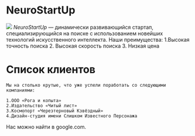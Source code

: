 # NeuroStartUp
![](https://netology-code.github.io/git-homeworks/introduction/assets/logo.png)
*NeuroStartUp* — динамически развивающийся стартап, специализирующийся на поиске с использованием новейших технологий искусственного интеллекта.
Наши преимущества:
1.Высокая точность поиска
2. Высокая скорость поиска
3. Низкая цена

   # Список клиентов
    Мы на столько крутые, что уже успели поработать со следующими компаниями:

    1.ООО «Рога и копыта»
    2.Издательство «Читый лист»
    3.Космопорт «Черезтерновый Кзвёздный»
    4.Дизайн-студия имени Слишком Известного Персонажа
 Нас можно найти в google.com.

